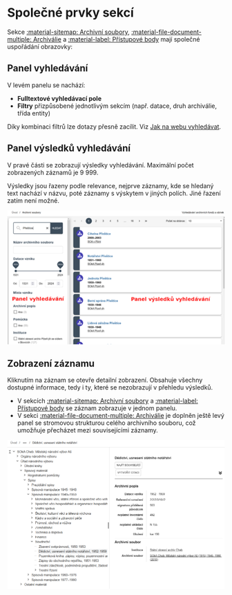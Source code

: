 ﻿# Společné prvky sekcí

Sekce [:material-sitemap: Archivní soubory](section-fund.md), [:material-file-document-multiple: Archiválie](section-archdesc.md) a [:material-label: Přístupové body](section-entity.md) mají společné uspořádání obrazovky:

## Panel vyhledávání

V levém panelu se nachází:

- **Fulltextové vyhledávací pole**
- **Filtry** přizpůsobené jednotlivým sekcím (např. datace, druh archiválie, třída entity)

Díky kombinaci filtrů lze dotazy přesně zacílit. Viz [Jak na webu vyhledávat](../help/searching.md).

## Panel výsledků vyhledávání

V pravé části se zobrazují výsledky vyhledávání. Maximální počet zobrazených záznamů je 9&nbsp;999.

Výsledky jsou řazeny podle relevance, nejprve záznamy, kde se hledaný text nachází v názvu, poté záznamy s výskytem v jiných polích. Jiné řazení zatím není možné.

![Ukázka filtru a panelu výsledků vyhledávání](./img/search-results.png)

## Zobrazení záznamu

Kliknutím na záznam se otevře detailní zobrazení. Obsahuje všechny dostupné informace, tedy i ty, které se nezobrazují v&nbsp;přehledu výsledků.

- V sekcích [:material-sitemap: Archivní soubory](section-fund.md) a [:material-label: Přístupové body](section-entity.md) se záznam zobrazuje v jednom panelu.
- V sekci [:material-file-document-multiple: Archiválie](section-archdesc.md) je doplněn ještě levý panel se stromovou strukturou celého archivního souboru, což umožňuje přecházet mezi souvisejícími záznamy.

![Ukázka detailního zobrazení záznamu](./img/detail.png)